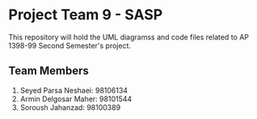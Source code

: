 # Project Team 9 - SASP

This repository will hold the UML diagramss and code files related to AP 1398-99 Second Semester's project.

## Team Members

1. Seyed Parsa Neshaei: 98106134
2. Armin Delgosar Maher: 98101544
3. Soroush Jahanzad: 98100389
